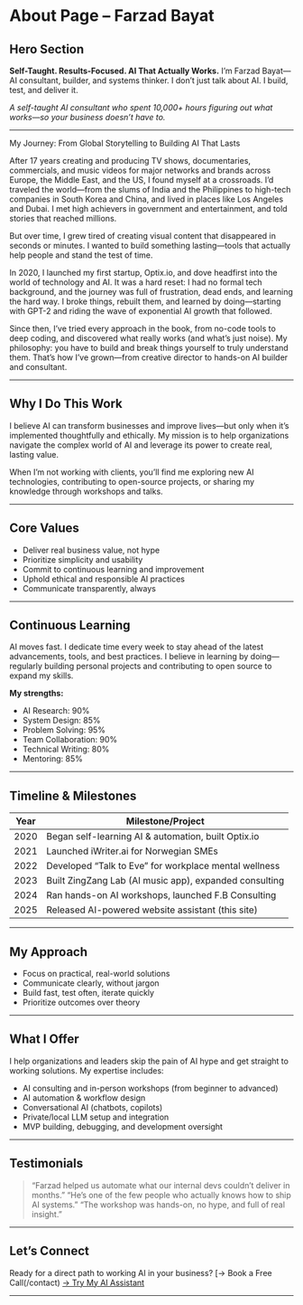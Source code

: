 # About Page – Farzad Bayat



## Hero Section

**Self-Taught. Results-Focused. AI That Actually Works.**
I’m Farzad Bayat—AI consultant, builder, and systems thinker. I don’t just talk about AI. I build, test, and deliver it.

*A self-taught AI consultant who spent 10,000+ hours figuring out what works—so your business doesn’t have to.*

---


My Journey: From Global Storytelling to Building AI That Lasts

After 17 years creating and producing TV shows, documentaries, commercials, and music videos for major networks and brands across Europe, the Middle East, and the US, I found myself at a crossroads. I’d traveled the world—from the slums of India and the Philippines to high-tech companies in South Korea and China, and lived in places like Los Angeles and Dubai. I met high achievers in government and entertainment, and told stories that reached millions.

But over time, I grew tired of creating visual content that disappeared in seconds or minutes. I wanted to build something lasting—tools that actually help people and stand the test of time.

In 2020, I launched my first startup, Optix.io, and dove headfirst into the world of technology and AI. It was a hard reset: I had no formal tech background, and the journey was full of frustration, dead ends, and learning the hard way. I broke things, rebuilt them, and learned by doing—starting with GPT-2 and riding the wave of exponential AI growth that followed.

Since then, I’ve tried every approach in the book, from no-code tools to deep coding, and discovered what really works (and what’s just noise). My philosophy: you have to build and break things yourself to truly understand them. That’s how I’ve grown—from creative director to hands-on AI builder and consultant.


---

## Why I Do This Work

I believe AI can transform businesses and improve lives—but only when it’s implemented thoughtfully and ethically. My mission is to help organizations navigate the complex world of AI and leverage its power to create real, lasting value.

When I’m not working with clients, you’ll find me exploring new AI technologies, contributing to open-source projects, or sharing my knowledge through workshops and talks.

---

## Core Values

- Deliver real business value, not hype
- Prioritize simplicity and usability
- Commit to continuous learning and improvement
- Uphold ethical and responsible AI practices
- Communicate transparently, always

---

## Continuous Learning

AI moves fast. I dedicate time every week to stay ahead of the latest advancements, tools, and best practices.
I believe in learning by doing—regularly building personal projects and contributing to open source to expand my skills.

**My strengths:**
- AI Research: 90%
- System Design: 85%
- Problem Solving: 95%
- Team Collaboration: 90%
- Technical Writing: 80%
- Mentoring: 85%

---

## Timeline & Milestones

| Year  | Milestone/Project                                             |
|-------|--------------------------------------------------------------|
| 2020  | Began self-learning AI & automation, built Optix.io          |
| 2021  | Launched iWriter.ai for Norwegian SMEs                       |
| 2022  | Developed “Talk to Eve” for workplace mental wellness        |
| 2023  | Built ZingZang Lab (AI music app), expanded consulting       |
| 2024  | Ran hands-on AI workshops, launched F.B Consulting           |
| 2025  | Released AI-powered website assistant (this site)            |

---

## My Approach

- Focus on practical, real-world solutions
- Communicate clearly, without jargon
- Build fast, test often, iterate quickly
- Prioritize outcomes over theory

---

## What I Offer

I help organizations and leaders skip the pain of AI hype and get straight to working solutions. My expertise includes:

- AI consulting and in-person workshops (from beginner to advanced)
- AI automation & workflow design
- Conversational AI (chatbots, copilots)
- Private/local LLM setup and integration
- MVP building, debugging, and development oversight

---

## Testimonials

> “Farzad helped us automate what our internal devs couldn’t deliver in months.”
> “He’s one of the few people who actually knows how to ship AI systems.”
> “The workshop was hands-on, no hype, and full of real insight.”

---

## Let’s Connect

Ready for a direct path to working AI in your business?
[→ Book a Free Call(/contact)
[→ Try My AI Assistant](/ai-demo)

---
